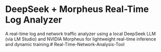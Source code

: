 # DeepSeek + Morpheus Real-Time Log Analyzer

A real-time log and network traffic analyzer using a local DeepSeek LLM (via LM Studio) and NVIDIA Morpheus for lightweight real-time inference and dynamic training.#   R e a l - T i m e - N e t w o r k - A n a l y s i s - T o o l  
 